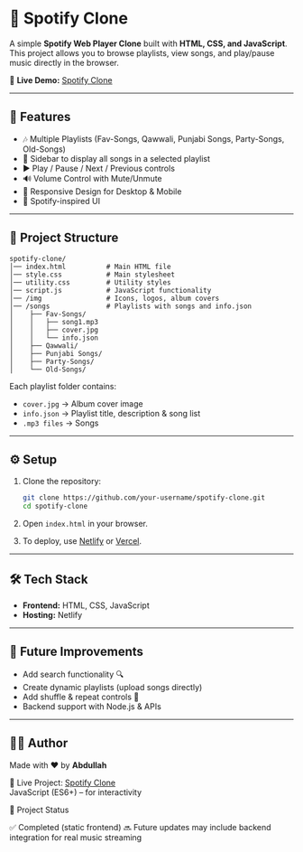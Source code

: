 # 🎵 Spotify Clone  

A simple **Spotify Web Player Clone** built with **HTML, CSS, and JavaScript**.  
This project allows you to browse playlists, view songs, and play/pause music directly in the browser.  

🔗 **Live Demo:** [Spotify Clone](https://spotify-clone6203.netlify.app/)  

---

## 🚀 Features  

- 🎶 Multiple Playlists (Fav-Songs, Qawwali, Punjabi Songs, Party-Songs, Old-Songs)  
- 📂 Sidebar to display all songs in a selected playlist  
- ▶️ Play / Pause / Next / Previous controls  
- 🔊 Volume Control with Mute/Unmute  
- 📱 Responsive Design for Desktop & Mobile  
- 🎨 Spotify-inspired UI  

---

## 📂 Project Structure  

```
spotify-clone/
│── index.html          # Main HTML file  
│── style.css           # Main stylesheet  
│── utility.css         # Utility styles  
│── script.js           # JavaScript functionality  
│── /img                # Icons, logos, album covers  
│── /songs              # Playlists with songs and info.json  
│    ├── Fav-Songs/  
│    │   ├── song1.mp3  
│    │   ├── cover.jpg  
│    │   └── info.json  
│    ├── Qawwali/  
│    ├── Punjabi Songs/  
│    ├── Party-Songs/  
│    └── Old-Songs/  
```

Each playlist folder contains:  
- `cover.jpg` → Album cover image  
- `info.json` → Playlist title, description & song list  
- `.mp3 files` → Songs  

---

## ⚙️ Setup  

1. Clone the repository:  
   ```bash
   git clone https://github.com/your-username/spotify-clone.git
   cd spotify-clone
   ```

2. Open `index.html` in your browser.  

3. To deploy, use [Netlify](https://www.netlify.com/) or [Vercel](https://vercel.com/).  

---

## 🛠️ Tech Stack  

- **Frontend:** HTML, CSS, JavaScript  
- **Hosting:** Netlify  

---

## 📌 Future Improvements  

- Add search functionality 🔍  
- Create dynamic playlists (upload songs directly)  
- Add shuffle & repeat controls 🔁  
- Backend support with Node.js & APIs  

---

## 👨‍💻 Author  

Made with ❤️ by **Abdullah**  

🔗 Live Project: [Spotify Clone](https://spotify-clone6203.netlify.app/)  
JavaScript (ES6+) – for interactivity

📂 Project Status

✅ Completed (static frontend)
🔜 Future updates may include backend integration for real music streaming
